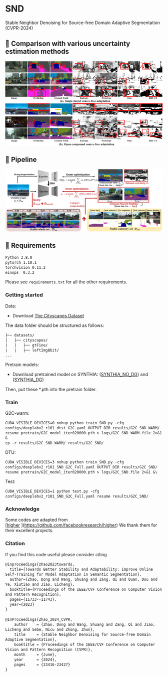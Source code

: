 # SND
Stable Neighbor Denoising for Source-free Domain Adaptive Segmentation (CVPR-2024)

## :speech_balloon: Comparison with various uncertainty estimation methods
![](./images/show.jpg)

## :speech_balloon: Pipeline
![](./images/pipeline.jpg)

## :speech_balloon: Requirements

```
Python 3.8.0
pytorch 1.10.1
torchvision 0.11.2
einops  0.3.2
```
Please see `requirements.txt` for all the other requirements.

### Getting started
Data:
- Download [The Cityscapes Dataset]( https://www.cityscapes-dataset.com/ )

The data folder should be structured as follows:
```
├── datasets/
│   ├── cityscapes/     
|   |   ├── gtFine/
|   |   ├── leftImg8bit/		
...
```
Pretrain models:
- Download pretrained model on SYNTHIA: ([SYNTHIA_NO_DG](https://drive.google.com/file/d/1380-cAcVxIgyhKWHtf5IGkGbdQGZ7Gzb/view?usp=drive_link)) and ([SYNTHIA_DG](https://drive.google.com/file/d/1_EhjzkcVClC_cjnar6r_tnpU3ZMB8nXG/view?usp=drive_link)) 

Then, put these *.pth into the pretrain folder.

### Train
G2C-warm:
```
CUDA_VISIBLE_DEVICES=0 nohup python train_SND.py -cfg configs/deeplabv2_r101_dtst_G2C.yaml OUTPUT_DIR results/G2C_SND_WARM/ resume pretrain/G2C_model_iter020000.pth > logs/G2C_SND_WARM.file 2>&1 &
cp -r results/G2C_SND_WARM/ results/G2C_SND/
```
DTU:
```
CUDA_VISIBLE_DEVICES=3 nohup python train_SND.py -cfg configs/deeplabv2_r101_SND_G2C_Full.yaml OUTPUT_DIR results/G2C_SND/ resume pretrain/G2C_model_iter020000.pth > logs/G2C_SND.file 2>&1 &\
```

Test:
```
CUDA_VISIBLE_DEVICES=1 python test.py -cfg configs/deeplabv2_r101_SND_G2C_Full.yaml resume results/G2C_SND/
```



### Acknowledge
Some codes are adapted from  
[[higher](https://github.com/JDAI-CV/FADA#classes-matter-a-fine-grained-adversarial-approach-to-cross-domain-semantic-segmentation-eccv-2020)  ](https://github.com/facebookresearch/higher)
We thank them for their excellent projects.


### Citation
If you find this code useful please consider citing
```
@inproceedings{zhao2023towards,
  title={Towards Better Stability and Adaptability: Improve Online Self-Training for Model Adaptation in Semantic Segmentation},
  author={Zhao, Dong and Wang, Shuang and Zang, Qi and Quan, Dou and Ye, Xiutiao and Jiao, Licheng},
  booktitle={Proceedings of the IEEE/CVF Conference on Computer Vision and Pattern Recognition},
  pages={11733--11743},
  year={2023}
}

@InProceedings{Zhao_2024_CVPR,
    author    = {Zhao, Dong and Wang, Shuang and Zang, Qi and Jiao, Licheng and Sebe, Nicu and Zhong, Zhun},
    title     = {Stable Neighbor Denoising for Source-free Domain Adaptive Segmentation},
    booktitle = {Proceedings of the IEEE/CVF Conference on Computer Vision and Pattern Recognition (CVPR)},
    month     = {June},
    year      = {2024},
    pages     = {23416-23427}
}

```

